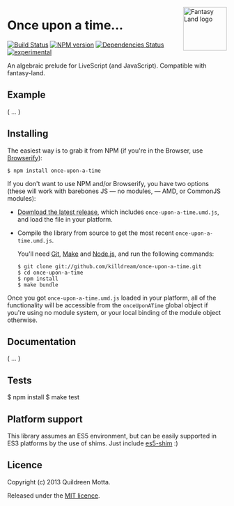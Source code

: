 <a href="https://github.com/pufuwozu/fantasy-land"><img src="https://raw.github.com/pufuwozu/fantasy-land/master/logo.png" align="right" width="100px" height="100px" alt="Fantasy Land logo" /></a>

Once upon a time...
===================

[![Build Status](https://secure.travis-ci.org/killdream/once-upon-a-time.png?branch=master)](https://travis-ci.org/killdream/once-upon-a-time)
[![NPM version](https://badge.fury.io/js/once-upon-a-time.png)](http://badge.fury.io/js/once-upon-a-time)
[![Dependencies Status](https://david-dm.org/killdream/once-upon-a-time.png)](https://david-dm.org/killdream/once-upon-a-time)
[![experimental](http://hughsk.github.io/stability-badges/dist/experimental.svg)](http://github.com/hughsk/stability-badges)

An algebraic prelude for LiveScript (and JavaScript). Compatible with fantasy-land.


## Example

( ... )


## Installing

The easiest way is to grab it from NPM (if you're in the Browser, use [Browserify][]):

    $ npm install once-upon-a-time
    
If you don't want to use NPM and/or Browserify, you have two options (these
will work with barebones JS — no modules, — AMD, or CommonJS modules):

  - [Download the latest release][download], which includes
    `once-upon-a-time.umd.js`, and load the file in your platform.
    
  - Compile the library from source to get the most recent
    `once-upon-a-time.umd.js`.

    You'll need [Git][], [Make][] and [Node.js][], and run the following
    commands:
    
        $ git clone git://github.com/killdream/once-upon-a-time.git
        $ cd once-upon-a-time
        $ npm install
        $ make bundle
    
Once you got `once-upon-a-time.umd.js` loaded in your platform, all of the
functionality will be accessible from the `onceUponATime` global object if
you're using no module system, or your local binding of the module object
otherwise.
    
[download]: http://github.com/killdream/once-upon-a-time
[Browserify]: http://browserify.org/
[Git]: http://git-scm.com/
[Make]: http://www.gnu.org/software/make/
[Node.js]: http://nodejs.org/


## Documentation

( ... )


## Tests

  $ npm install
  $ make test


## Platform support

This library assumes an ES5 environment, but can be easily supported in ES3
platforms by the use of shims. Just include [es5-shim][] :)

[es5-shim]: https://github.com/kriskowal/es5-shim


## Licence

Copyright (c) 2013 Quildreen Motta.

Released under the [MIT licence](https://github.com/killdream/once-upon-a-time/blob/master/LICENCE).

